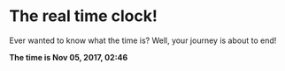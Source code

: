 # The real time clock!

Ever wanted to know what the time is? Well, your journey is about to end!

**The time is Nov 05, 2017, 02:46**